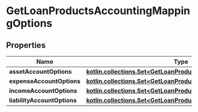 
# GetLoanProductsAccountingMappingOptions

## Properties
| Name | Type | Description | Notes |
| ------------ | ------------- | ------------- | ------------- |
| **assetAccountOptions** | [**kotlin.collections.Set&lt;GetLoanProductsAssetAccountOptions&gt;**](GetLoanProductsAssetAccountOptions.md) |  |  [optional] |
| **expenseAccountOptions** | [**kotlin.collections.Set&lt;GetLoanProductsExpenseAccountOptions&gt;**](GetLoanProductsExpenseAccountOptions.md) |  |  [optional] |
| **incomeAccountOptions** | [**kotlin.collections.Set&lt;GetLoanProductsIncomeAccountOptions&gt;**](GetLoanProductsIncomeAccountOptions.md) |  |  [optional] |
| **liabilityAccountOptions** | [**kotlin.collections.Set&lt;GetLoanProductsLiabilityAccountOptions&gt;**](GetLoanProductsLiabilityAccountOptions.md) |  |  [optional] |



